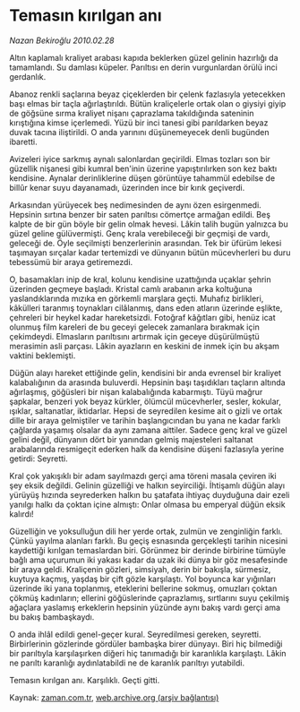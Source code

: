 # Temasın kırılgan anı

*Nazan Bekiroğlu 2010.02.28*

<tr><td class="metin" colspan="2" style="padding-top: 20px; padding-left: 5px; ">Altın kaplamalı kraliyet arabası kapıda beklerken güzel gelinin hazırlığı da tamamlandı. Su damlası küpeler. Parıltısı en derin vurgunlardan örülü inci gerdanlık.</td></tr><tr><td class="metin" colspan="2" style="padding-top: 20px; padding-left: 5px; "><p>Abanoz renkli saçlarına beyaz çiçeklerden bir çelenk fazlasıyla yetecekken başı elmas bir taçla ağırlaştırıldı. Bütün kraliçelerle ortak olan o giysiyi giyip de göğsüne sırma kraliyet nişanı çaprazlama takıldığında sateninin kırıştığına kimse içerlemedi. Yüzü bir inci tanesi gibi parıldarken beyaz duvak tacına iliştirildi. O anda yarınını düşünemeyecek denli bugünden ibaretti.
<p>Avizeleri iyice sarkmış aynalı salonlardan geçirildi. Elmas tozları son bir güzellik nişanesi gibi kumral ben'inin üzerine yapıştırılırken son kez baktı kendisine. Aynalar derinliklerine düşen görüntüye tahammül edebilse de billûr kenar suyu dayanamadı, üzerinden ince bir kırık geçiverdi.
<p>Arkasından yürüyecek beş nedimesinden de aynı özen esirgenmedi. Hepsinin sırtına benzer bir saten parıltısı cömertçe armağan edildi. Beş kalpte de bir gün böyle bir gelin olmak hevesi. Lâkin talih bugün yalnızca bu güzel geline gülüvermişti. Genç krala verebileceği bir geçmişi de vardı, geleceği de. Öyle seçilmişti benzerlerinin arasından. Tek bir üfürüm lekesi taşımayan sırçalar kadar tertemizdi ve dünyanın bütün mücevherleri bu duru tebessümü bir araya getiremezdi.
<p>O, basamakları inip de kral, kolunu kendisine uzattığında uçaklar şehrin üzerinden geçmeye başladı. Kristal camlı arabanın arka koltuğuna yaslandıklarında mızıka en görkemli marşlara geçti. Muhafız birlikleri, kâkülleri taranmış toynakları cilâlanmış, dans eden atların üzerinde eşlikte, çehreleri bir heykel kadar hareketsizdi. Fotoğraf kâğıtları gibi, henüz icat olunmuş film kareleri de bu geceyi gelecek zamanlara bırakmak için çekimdeydi. Elmasların parıltısını artırmak için geceye düşürülmüştü merasimin asli parçası. Lâkin ayazların en keskini de inmek için bu akşam vaktini beklemişti.
<p>Düğün alayı hareket ettiğinde gelin, kendisini bir anda evrensel bir kraliyet kalabalığının da arasında buluverdi. Hepsinin başı taşıdıkları taçların altında ağırlaşmış, göğüsleri bir nişan kalabalığında kabarmıştı. Tüyü mağrur şapkalar, benzeri yok beyaz kürkler, ölümcül mücevherler, sesler, kokular, ışıklar, saltanatlar, iktidarlar. Hepsi de seyredilen kesime ait o gizli ve ortak dille bir araya gelmiştiler ve tarihin başlangıcından bu yana ne kadar farklı çağlarda yaşamış olsalar da aynı zamana aittiler. Sadece genç kral ve güzel gelini değil, dünyanın dört bir yanından gelmiş majesteleri saltanat arabalarında resmigeçit ederken halk da kendisine düşeni fazlasıyla yerine getirdi: Seyretti.
<p>Kral çok yakışıklı bir adam sayılmazdı gerçi ama töreni masala çeviren iki şey eksik değildi. Gelinin güzelliği ve halkın seyirciliği. İhtişamlı düğün alayı yürüyüş hızında seyrederken halkın bu şatafata ihtiyaç duyduğuna dair ezeli yanılgı halkı da çoktan içine almıştı: Onlar olmasa bu emperyal düğün eksik kalırdı!
<p>Güzelliğin ve yoksulluğun dili her yerde ortak, zulmün ve zenginliğin farklı. Çünkü yayılma alanları farklı. Bu geçiş esnasında gerçekleşti tarihin nicesini kaydettiği kırılgan temaslardan biri. Görünmez bir derinde birbirine tümüyle bağlı ama uçurumun iki yakası kadar da uzak iki dünya bir göz mesafesinde bir araya geldi. Kraliçenin gözleri, simsiyah, derin bir bakışla, sürmesiz, kuytuya kaçmış, yaşdaş bir çift gözle karşılaştı. Yol boyunca kar yığınları üzerinde iki yana toplanmış, eteklerini bellerine sokmuş, omuzları çoktan çökmüş kadınların; ellerini göğüslerinde çaprazlamış, sırtlarını suyu çekilmiş ağaçlara yaslamış erkeklerin hepsinin yüzünde aynı bakış vardı gerçi ama bu bakış bambaşkaydı.
<p>O anda ihlâl edildi genel-geçer kural. Seyredilmesi gereken, seyretti. Birbirlerinin gözlerinde gördüler bambaşka birer dünyayı. Biri hiç bilmediği bir parıltıyla karşılaşırken diğeri hiç tanımadığı bir karanlıkla karşılaştı. Lâkin ne parıltı karanlığı aydınlatabildi ne de karanlık parıltıyı yutabildi.
<p>Temasın kırılgan anı. Karşılıklı. Geçti gitti. <br/></p></p></p></p></p></p></p></p></p></td></tr>

Kaynak: [zaman.com.tr](http://zaman.com.tr/yazar.do?yazino=956414), [web.archive.org (arşiv bağlantısı)](http://web.archive.org/web/20100312045505/http://www.zaman.com.tr:80/yazar.do?yazino=956414)
